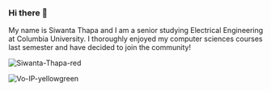 ### Hi there 👋
My name is Siwanta Thapa and I am a senior studying Electrical Engineering at Columbia University.
I thoroughly enjoyed my computer sciences courses last semester and have decided to join the community!

![Siwanta-Thapa-red](https://user-images.githubusercontent.com/113737533/217113184-7fdaa15f-5350-4272-8854-cd8125b43863.svg)

<!--
**Siwanta/Siwanta** is a ✨ _special_ ✨ repository because its `README.md` (this file) appears on your GitHub profile.

Here are some ideas to get you started:

- 🔭 I’m currently working on ...
- 🌱 I’m currently learning ...
- 👯 I’m looking to collaborate on ...
- 🤔 I’m looking for help with ...
- 💬 Ask me about ...
- 📫 How to reach me: ...
- 😄 Pronouns: ...
- ⚡ Fun fact: ...
-->
![Vo-IP-yellowgreen](https://user-images.githubusercontent.com/113737533/220429955-6c742123-bc20-412c-be97-3f2db211f6da.svg)
